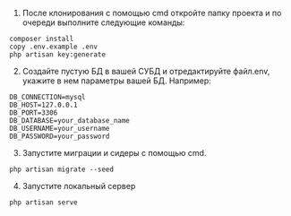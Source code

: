 1. После клонирования с помощью cmd откройте папку проекта и по очереди выполните следующие команды:

```
composer install
copy .env.example .env
php artisan key:generate
```

2. Создайте пустую БД в вашей СУБД и отредактируйте файл.env, укажите в нем параметры вашей БД. Например:

```
DB_CONNECTION=mysql
DB_HOST=127.0.0.1
DB_PORT=3306
DB_DATABASE=your_database_name
DB_USERNAME=your_username
DB_PASSWORD=your_password
```

3. Запустите миграции и сидеры с помощью cmd.

```
php artisan migrate --seed
```

4. Запустите локальный сервер

```
php artisan serve
```

